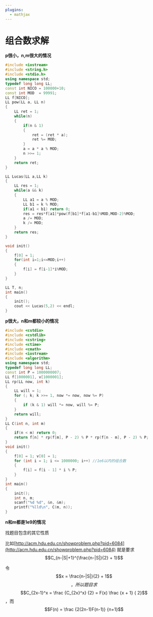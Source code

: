 ```yaml
---
plugins:
  - mathjax
---
```


# 组合数求解

**p很小，n,m很大的情况**

```cpp
#include <iostream>  
#include <string.h>  
#include <stdio.h>  
using namespace std;  
typedef long long LL;
const int NICO = 100000+10;
const int MOD  = 99991;
LL f[NICO];  
LL pow(LL a, LL n)
{
    LL ret = 1;
    while(n)
    {
        if(n & 1)
        {
            ret = (ret * a);
            ret %= MOD;
        }
        a = a * a % MOD;
        n >>= 1;
    }
    return ret;
}

LL Lucas(LL a,LL k) 
{  
    LL res = 1;  
    while(a && k)  
    {  
        LL a1 = a % MOD;
        LL b1 = k % MOD;  
        if(a1 < b1) return 0;
        res = res*f[a1]*pow(f[b1]*f[a1-b1]%MOD,MOD-2)%MOD;
        a /= MOD;  
        k /= MOD;  
    }  
    return res;  
}  

void init()  
{  
    f[0] = 1;  
    for(int i=1;i<=MOD;i++) 
    { 
        f[i] = f[i-1]*i%MOD;    
    }
}  

LL T, n;
int main()  
{  
    init();
    cout << Lucas(5,2) << endl;
}
```

**p很大，n和m都较小的情况**

```cpp
#include <cstdio>
#include <cstdlib>
#include <cstring>
#include <ctime>
#include <cmath>
#include <iostream>
#include <algorithm>
using namespace std;
typedef long long LL;
const int P = 1000000007;
LL f[1000001], v[1000001];
LL rp(LL now, int k) 
{
    LL will = 1;
    for (; k; k >>= 1, now *= now, now %= P) 
    {
        if (k & 1) will *= now, will %= P;
    }
    return will;
}
LL C(int n, int m) 
{
    if(n < m) return 0;
    return f[n] * rp(f[m], P - 2) % P * rp(f[n - m], P - 2) % P;
}
void init()
{
    f[0] = 1; v[0] = 1;
    for (int i = 1; i <= 1000000; i++) //1e6以内的组合数
    {
        f[i] = f[i - 1] * i % P;
    }
}
int main() 
{
    init();
    int n, m;
    scanf("%d %d", &n, &m);
    printf("%lld\n", C(m, n));
}
```

**n和m都是1e9的情况**

找题目包含的其它性质

比如[http://acm.hdu.edu.cn/showproblem.php?pid=6084](http://acm.hdu.edu.cn/showproblem.php?pid=6084) 就是要求 $$C_{n-|S|+1}^{\frac{n-|S|}{2} + 1}$$

令$$x = \frac{n-|S|}{2} + 1$$$$，所以题目求 $$$$C_{2x-1}^x = \frac {C_{2x}^x} {2} = F(x) \frac {x + 1} { 2}$$，而 $$F(n) = \frac {2(2n-1)F(n-1)} {n+1}$$

